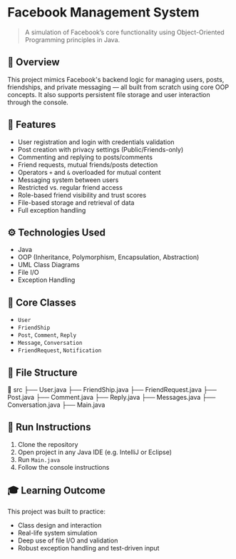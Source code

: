 # Facebook Management System

> A simulation of Facebook’s core functionality using Object-Oriented Programming principles in Java.

## 📌 Overview

This project mimics Facebook's backend logic for managing users, posts, friendships, and private messaging — all built from scratch using core OOP concepts. It also supports persistent file storage and user interaction through the console.

## 🧠 Features

- User registration and login with credentials validation
- Post creation with privacy settings (Public/Friends-only)
- Commenting and replying to posts/comments
- Friend requests, mutual friends/posts detection
- Operators `+` and `&` overloaded for mutual content
- Messaging system between users
- Restricted vs. regular friend access
- Role-based friend visibility and trust scores
- File-based storage and retrieval of data
- Full exception handling

## ⚙️ Technologies Used

- Java
- OOP (Inheritance, Polymorphism, Encapsulation, Abstraction)
- UML Class Diagrams
- File I/O
- Exception Handling

## 🧩 Core Classes

- `User`
- `FriendShip`
- `Post`, `Comment`, `Reply`
- `Message`, `Conversation`
- `FriendRequest`, `Notification`

## 📂 File Structure

📁 src
├── User.java
├── FriendShip.java
├── FriendRequest.java
├── Post.java
├── Comment.java
├── Reply.java
├── Messages.java
├── Conversation.java
├── Main.java


## 📌 Run Instructions

1. Clone the repository
2. Open project in any Java IDE (e.g. IntelliJ or Eclipse)
3. Run `Main.java`
4. Follow the console instructions

## 🎓 Learning Outcome

This project was built to practice:
- Class design and interaction
- Real-life system simulation
- Deep use of file I/O and validation
- Robust exception handling and test-driven input
